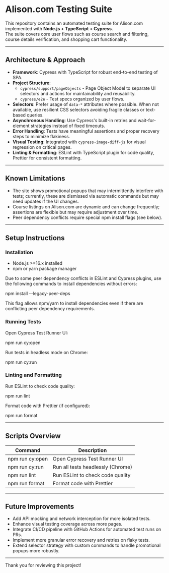 # Alison.com Testing Suite

This repository contains an automated testing suite for Alison.com implemented with **Node.js + TypeScript + Cypress**.  
The suite covers core user flows such as course search and filtering, course details verification, and shopping cart functionality.

---

## Architecture & Approach

- **Framework**: Cypress with TypeScript for robust end-to-end testing of SPA.  
- **Project Structure**:  
  - `cypress/support/pageObjects` - Page Object Model to separate UI selectors and actions for maintainability and reusability.  
  - `cypress/e2e` - Test specs organized by user flows.  
- **Selectors**: Prefer usage of `data-*` attributes where possible. When not available, use resilient CSS selectors avoiding fragile classes or text-based queries.  
- **Asynchronous Handling**: Use Cypress's built-in retries and wait-for-element strategies instead of fixed timeouts.  
- **Error Handling**: Tests have meaningful assertions and proper recovery steps to minimize flakiness.  
- **Visual Testing**: Integrated with `cypress-image-diff-js` for visual regression on critical pages.  
- **Linting & Formatting**: ESLint with TypeScript plugin for code quality, Prettier for consistent formatting.  

---

## Known Limitations

- The site shows promotional popups that may intermittently interfere with tests; currently, these are dismissed via automatic commands but may need updates if the UI changes.  
- Course listings on Alison.com are dynamic and can change frequently; assertions are flexible but may require adjustment over time.  
- Peer dependency conflicts require special npm install flags (see below).

---

## Setup Instructions

### Installation

- Node.js >=16.x installed  
- npm or yarn package manager
  
Due to some peer dependency conflicts in ESLint and Cypress plugins, use the following commands to install dependencies without errors:

npm install --legacy-peer-deps



This flag allows npm/yarn to install dependencies even if there are conflicting peer dependency requirements.

### Running Tests

Open Cypress Test Runner UI:

npm run cy:open

Run tests in headless mode on Chrome:

npm run cy:run

### Linting and Formatting

Run ESLint to check code quality:

npm run lint

Format code with Prettier (if configured):

npm run format

---

## Scripts Overview

| Command           | Description                      |
|-------------------|--------------------------------|
| npm run cy:open   | Open Cypress Test Runner UI     |
| npm run cy:run    | Run all tests headlessly (Chrome) |
| npm run lint      | Run ESLint to check code quality |
| npm run format    | Format code with Prettier        |

---

## Future Improvements

- Add API mocking and network interception for more isolated tests.  
- Enhance visual testing coverage across more pages.  
- Integrate CI/CD pipeline with GitHub Actions for automated test runs on PRs.  
- Implement more granular error recovery and retries on flaky tests.  
- Extend selector strategy with custom commands to handle promotional popups more robustly.  

---

Thank you for reviewing this project!
